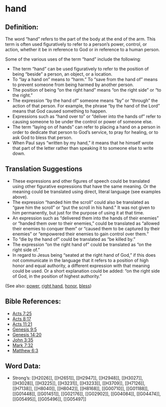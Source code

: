 # hand

## Definition:

The word “hand” refers to the part of the body at the end of the arm. This term is often used figuratively to refer to a person’s power, control, or action, whether it be in reference to God or in reference to a human person.

Some of the various uses of the term “hand” include the following:

* The term “hand” can be used figuratively to refer to the position of being “beside” a person, an object, or a location.
* To “lay a hand on” means to “harm.” To “save from the hand of” means to prevent someone from being harmed by another person.
* The position of being “on the right hand” means “on the right side” or “to the right.”
* The expression “by the hand of” someone means “by” or “through” the action of that person. For example, the phrase “by the hand of the Lord” means that God caused something to happen.
* Expressions such as “hand over to” or “deliver into the hands of” refer to causing someone to be under the control or power of someone else.
* The term “laying on of hands” can refer to placing a hand on a person in order to dedicate that person to God’s service, to pray for healing, or to ask God to bless that person.
* When Paul says “written by my hand,” it means that he himself wrote that part of the letter rather than speaking it to someone else to write down.

## Translation Suggestions

* These expressions and other figures of speech could be translated using other figurative expressions that have the same meaning. Or the meaning could be translated using direct, literal language (see examples above).
* The expression “handed him the scroll” could also be translated as “gave him the scroll” or “put the scroll in his hand.” It was not given to him permanently, but just for the purpose of using it at that time.
* An expression such as “delivered them into the hands of their enemies” or “handed them over to their enemies,” could be translated as “allowed their enemies to conquer them” or “caused them to be captured by their enemies” or “empowered their enemies to gain control over them.”
* To “die by the hand of” could be translated as “be killed by.”
* The expression “on the right hand of” could be translated as “on the right side of.”
* In regard to Jesus being “seated at the right hand of God,” if this does not communicate in the language that it refers to a position of high honor and equal authority, a different expression with that meaning could be used. Or a short explanation could be added: “on the right side of God, in the position of highest authority.”

(See also: [power](../kt/power.md), [right hand](../kt/righthand.md), [honor](../kt/honor.md), [bless](../kt/bless.md))

## Bible References:

* [Acts 7:25](rc://en/tn/help/act/07/25)
* [Acts 8:17](rc://en/tn/help/act/08/17)
* [Acts 11:21](rc://en/tn/help/act/11/21)
* [Genesis 9:5](rc://en/tn/help/gen/09/05)
* [Genesis 14:20](rc://en/tn/help/gen/14/20)
* [John 3:35](rc://en/tn/help/jhn/03/35)
* [Mark 7:32](rc://en/tn/help/mrk/07/32)
* [Matthew 6:3](rc://en/tn/help/mat/06/03)

## Word Data:

* Strong’s: [[H2026]], [[H2651]], [[H2947]], [[H2948]], [[H3027]], [[H3028]], [[H3225]], [[H3231]], [[H3233]], [[H3709]], [[H7126]], [[H7138]], [[H8040]], [[H8042]], [[H8168]], [[G00710]], [[G01188]], [[G01448]], [[G01451]], [[G02176]], [[G02902]], [[G04084]], [[G04474]], [[G05495]], [[G05496]], [[G05497]]
